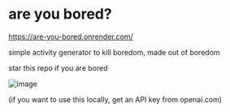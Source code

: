 # are you bored?

https://are-you-bored.onrender.com/

simple activity generator to kill boredom, made out of boredom

star this repo if you are bored

![image](https://user-images.githubusercontent.com/77901615/206255909-5bc1e1b3-872a-4b1f-b4d4-fbb15a254a38.png)

(if you want to use this locally, get an API key from openai.com)

